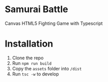 # Samurai Battle

Canvas HTML5 Fighting Game with Typescript

# Installation

1. Clone the repo
2. Run `npm run build`
3. Copy the `assets` folder into `/dist`
4. Run `tsc -w` to develop
